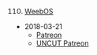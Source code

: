 110. [WeebOS](https://linuxgamecast.com/2018/03/lwdw-weebos/)
   * 2018-03-21
      * [Patreon](https://www.patreon.com/posts/linux-weekly-17693756)
      * [UNCUT Patreon](https://www.patreon.com/posts/lwdw-uncut-03-21-17693939)
